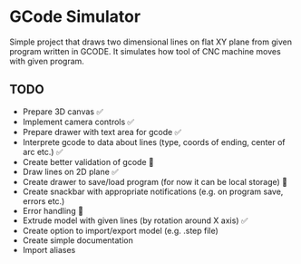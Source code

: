 # GCode Simulator

Simple project that draws two dimensional lines on flat XY plane from given program written in GCODE.
It simulates how tool of CNC machine moves with given program.

## TODO

- Prepare 3D canvas ✅
- Implement camera controls ✅
- Prepare drawer with text area for gcode ✅
- Interprete gcode to data about lines (type, coords of ending, center of arc etc.) ✅
- Create better validation of gcode 🚧
- Draw lines on 2D plane ✅
- Create drawer to save/load program (for now it can be local storage) 🚧
- Create snackbar with appropriate notifications (e.g. on program save, errors etc.)
- Error handling 🚧
- Extrude model with given lines (by rotation around X axis) ✅
- Create option to import/export model (e.g. .step file)
- Create simple documentation
- Import aliases
